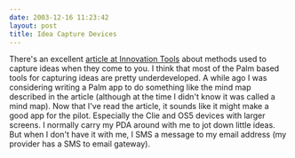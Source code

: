 ```yaml
---
date: 2003-12-16 11:23:42
layout: post
title: Idea Capture Devices
---
```


There's an excellent [article at Innovation Tools](http://www.innovationtools.com/Articles/ArticleDetails.asp?a=113) about methods used to capture ideas when they come to you. I think that most of the Palm based tools for capturing ideas are pretty underdeveloped. A while ago I was considering writing a Palm app to do something like the mind map described in the article (although at the time I didn't know it was called a mind map). Now that I've read the article, it sounds like it might make a good app for the pilot. Especially the Clie and OS5 devices with larger screens. I normally carry my PDA around with me to jot down little ideas. But when I don't have it with me, I SMS a message to my email address (my provider has a SMS to email gateway).
